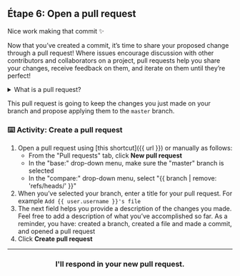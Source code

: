 ## Étape 6: Open a pull request

Nice work making that commit :sparkles:

Now that you’ve created a commit, it’s time to share your proposed change through a pull request! Where issues encourage discussion with other contributors and collaborators on a project, pull requests help you share your changes, receive feedback on them, and iterate on them until they’re perfect!

<details><summary>What is a pull request?</summary>

## Pull requests

Let’s think back to the GitHub flow again. You have created a branch, added a file, and committed the file to your branch. Now it’s time to collaborate on your file with other students taking this class. This collaboration happens in a pull request. Check out this video to learn more:

:tv: [Video: Introduction to pull requests](https://youtu.be/kJr-PIfLDl4)
<hr>
</details>

This pull request is going to keep the changes you just made on your branch and propose applying them to the `master` branch.

### :keyboard: Activity: Create a pull request

1. Open a pull request using [this shortcut]({{ url }}) or manually as follows:
    - From the "Pull requests" tab, click **New pull request**
    - In the "base:" drop-down menu, make sure the "master" branch is selected
    - In the "compare:" drop-down menu, select "{{ branch | remove: 'refs/heads/' }}"
1. When you’ve selected your branch, enter a title for your pull request. For example `Add {{ user.username }}'s file`
1. The next field helps you provide a description of the changes you made. Feel free to add a description of what you’ve accomplished so far. As a reminder, you have: created a branch, created a file and made a commit, and opened a pull request
1. Click **Create pull request**

<hr>
<h3 align="center">I'll respond in your new pull request.</h3>

